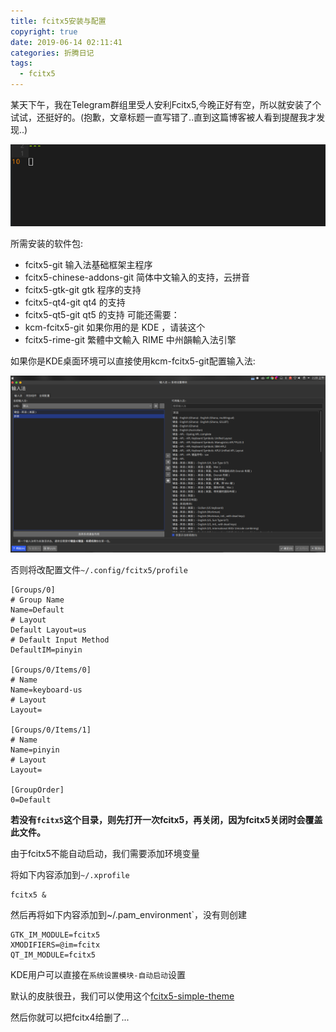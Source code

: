 ```yaml
---
title: fcitx5安装与配置
copyright: true
date: 2019-06-14 02:11:41
categories: 折腾日记
tags:
  - fcitx5
---
```


某天下午，我在Telegram群组里受人安利Fcitx5,今晚正好有空，所以就安装了个试试，还挺好的。(抱歉，文章标题一直写错了..直到这篇博客被人看到提醒我才发现..)

<!--more-->

![演示](fcitx5安装与配置/输入.gif)

所需安装的软件包:
  - fcitx5-git 输入法基础框架主程序
  - fcitx5-chinese-addons-git 简体中文输入的支持，云拼音
  - fcitx5-gtk-git gtk 程序的支持
  - fcitx5-qt4-git qt4 的支持
  - fcitx5-qt5-git qt5 的支持
可能还需要：
  - kcm-fcitx5-git 如果你用的是 KDE ，请装这个
  - fcitx5-rime-git 繁體中文輸入 RIME 中州韻輸入法引擎

如果你是KDE桌面环境可以直接使用kcm-fcitx5-git配置输入法:

![kcm](fcitx5安装与配置/kcm.png)

否则将改配置文件`~/.config/fcitx5/profile`

~~~
[Groups/0]
# Group Name
Name=Default
# Layout
Default Layout=us
# Default Input Method
DefaultIM=pinyin

[Groups/0/Items/0]
# Name
Name=keyboard-us
# Layout
Layout=

[Groups/0/Items/1]
# Name
Name=pinyin
# Layout
Layout=

[GroupOrder]
0=Default
~~~

__若没有`fcitx5`这个目录，则先打开一次fcitx5，再关闭，因为fcitx5关闭时会覆盖此文件。__

由于fcitx5不能自动启动，我们需要添加环境变量

将如下内容添加到`~/.xprofile`

~~~
fcitx5 &
~~~

然后再将如下内容添加到~/.pam_environment`，没有则创建

~~~
GTK_IM_MODULE=fcitx5
XMODIFIERS=@im=fcitx
QT_IM_MODULE=fcitx5
~~~

KDE用户可以直接在`系统设置模块-自动启动`设置

默认的皮肤很丑，我们可以使用这个[fcitx5-simple-theme](https://github.com/iovxw/fcitx5-simple-theme)

然后你就可以把fcitx4给删了...



